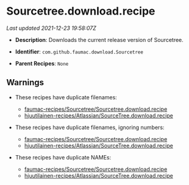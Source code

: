 # Sourcetree.download.recipe

_Last updated 2021-12-23 19:58:07Z_

- **Description**: Downloads the current release version of Sourcetree.

- **Identifier**: `com.github.faumac.download.Sourcetree`

- **Parent Recipes**: `None`

## Warnings

- These recipes have duplicate filenames:
    - [faumac-recipes/Sourcetree/Sourcetree.download.recipe](/autopkg-dupe-tracker/faumac-recipes/Sourcetree/Sourcetree.download.recipe)
    - [hjuutilainen-recipes/Atlassian/SourceTree.download.recipe](/autopkg-dupe-tracker/hjuutilainen-recipes/Atlassian/SourceTree.download.recipe)

- These recipes have duplicate filenames, ignoring numbers:
    - [faumac-recipes/Sourcetree/Sourcetree.download.recipe](/autopkg-dupe-tracker/faumac-recipes/Sourcetree/Sourcetree.download.recipe)
    - [hjuutilainen-recipes/Atlassian/SourceTree.download.recipe](/autopkg-dupe-tracker/hjuutilainen-recipes/Atlassian/SourceTree.download.recipe)

- These recipes have duplicate NAMEs:
    - [faumac-recipes/Sourcetree/Sourcetree.download.recipe](/autopkg-dupe-tracker/faumac-recipes/Sourcetree/Sourcetree.download.recipe)
    - [hjuutilainen-recipes/Atlassian/SourceTree.download.recipe](/autopkg-dupe-tracker/hjuutilainen-recipes/Atlassian/SourceTree.download.recipe)